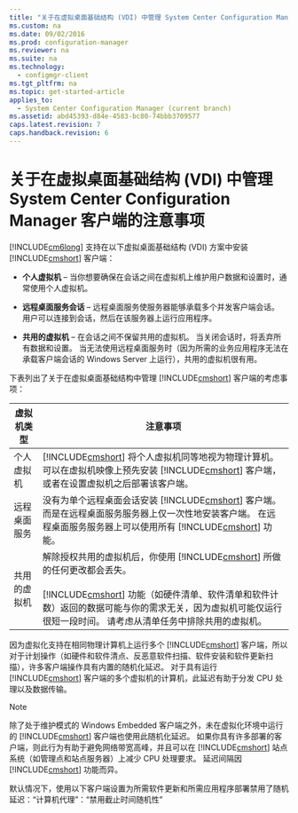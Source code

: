 ```yaml
---
title: "关于在虚拟桌面基础结构 (VDI) 中管理 System Center Configuration Manager 客户端的注意事项"
ms.custom: na
ms.date: 09/02/2016
ms.prod: configuration-manager
ms.reviewer: na
ms.suite: na
ms.technology: 
  - configmgr-client
ms.tgt_pltfrm: na
ms.topic: get-started-article
applies_to: 
  - System Center Configuration Manager (current branch)
ms.assetid: abd45393-d84e-4583-bc80-74bbb3709577
caps.latest.revision: 7
caps.handback.revision: 6
---
```

# 关于在虚拟桌面基础结构 (VDI) 中管理 System Center Configuration Manager 客户端的注意事项
[!INCLUDE[cm6long](../LocTest/includes/cm6long_md.md)] 支持在以下虚拟桌面基础结构 \(VDI\) 方案中安装 [!INCLUDE[cmshort](../LocTest/includes/cmshort_md.md)] 客户端：  
  
-   **个人虚拟机** – 当你想要确保在会话之间在虚拟机上维护用户数据和设置时，通常使用个人虚拟机。  
  
-   **远程桌面服务会话** – 远程桌面服务使服务器能够承载多个并发客户端会话。 用户可以连接到会话，然后在该服务器上运行应用程序。  
  
-   **共用的虚拟机** – 在会话之间不保留共用的虚拟机。 当关闭会话时，将丢弃所有数据和设置。 当无法使用远程桌面服务时（因为所需的业务应用程序无法在承载客户端会话的 Windows Server 上运行），共用的虚拟机很有用。  
  
 下表列出了关于在虚拟桌面基础结构中管理 [!INCLUDE[cmshort](../LocTest/includes/cmshort_md.md)] 客户端的考虑事项：  
  
|虚拟机类型|注意事项|  
|-----------|----------|  
|个人虚拟机|[!INCLUDE[cmshort](../LocTest/includes/cmshort_md.md)] 将个人虚拟机同等地视为物理计算机。 可以在虚拟机映像上预先安装 [!INCLUDE[cmshort](../LocTest/includes/cmshort_md.md)] 客户端，或者在设置虚拟机之后部署该客户端。|  
|远程桌面服务|没有为单个远程桌面会话安装 [!INCLUDE[cmshort](../LocTest/includes/cmshort_md.md)] 客户端。 而是在远程桌面服务服务器上仅一次性地安装客户端。 在远程桌面服务服务器上可以使用所有 [!INCLUDE[cmshort](../LocTest/includes/cmshort_md.md)] 功能。|  
|共用的虚拟机|解除授权共用的虚拟机后，你使用 [!INCLUDE[cmshort](../LocTest/includes/cmshort_md.md)] 所做的任何更改都会丢失。<br /><br /> [!INCLUDE[cmshort](../LocTest/includes/cmshort_md.md)] 功能（如硬件清单、软件清单和软件计数）返回的数据可能与你的需求无关，因为虚拟机可能仅运行很短一段时间。 请考虑从清单任务中排除共用的虚拟机。|  
  
 因为虚拟化支持在相同物理计算机上运行多个 [!INCLUDE[cmshort](../LocTest/includes/cmshort_md.md)] 客户端，所以对于计划操作（如硬件和软件清点、反恶意软件扫描、软件安装和软件更新扫描），许多客户端操作具有内置的随机化延迟。 对于具有运行 [!INCLUDE[cmshort](../LocTest/includes/cmshort_md.md)] 客户端的多个虚拟机的计算机，此延迟有助于分发 CPU 处理以及数据传输。  
  
> [!NOTE]  
>  除了处于维护模式的 Windows Embedded 客户端之外，未在虚拟化环境中运行的 [!INCLUDE[cmshort](../LocTest/includes/cmshort_md.md)] 客户端也使用此随机化延迟。 如果你具有许多部署的客户端，则此行为有助于避免网络带宽高峰，并且可以在 [!INCLUDE[cmshort](../LocTest/includes/cmshort_md.md)] 站点系统（如管理点和站点服务器）上减少 CPU 处理要求。 延迟间隔因 [!INCLUDE[cmshort](../LocTest/includes/cmshort_md.md)] 功能而异。  
>   
>  默认情况下，使用以下客户端设置为所需软件更新和所需应用程序部署禁用了随机延迟：“计算机代理”：“禁用截止时间随机性”